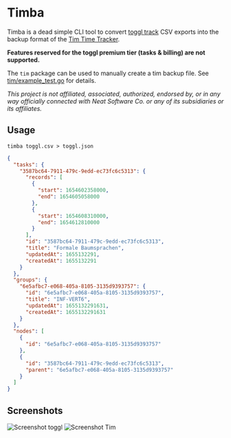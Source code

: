 # Timba

Timba is a dead simple CLI tool to convert [toggl track](https://track.toggl.com) CSV exports into the backup format
of the [Tim Time Tracker](https://tim.neat.software).

**Features reserved for the toggl premium tier (tasks & billing) are not supported.**

The `tim` package can be used to manually create a tim backup file.
See [tim/example_test.go](tim/example_test.go) for details.

*This project is not affiliated, associated, authorized, endorsed by, or in any way officially connected with
Neat Software Co. or any of its subsidiaries or its affiliates.*

## Usage

```
timba toggl.csv > toggl.json
```

```json
{
  "tasks": {
    "3587bc64-7911-479c-9edd-ec73fc6c5313": {
      "records": [
        {
          "start": 1654602358000,
          "end": 1654605058000
        },
        {
          "start": 1654608310000,
          "end": 1654612810000
        }
      ],
      "id": "3587bc64-7911-479c-9edd-ec73fc6c5313",
      "title": "Formale Baumsprachen",
      "updatedAt": 1655132291,
      "createdAt": 1655132291
    }
  },
  "groups": {
    "6e5afbc7-e068-405a-8105-3135d9393757": {
      "id": "6e5afbc7-e068-405a-8105-3135d9393757",
      "title": "INF-VERT6",
      "updatedAt": 1655132291631,
      "createdAt": 1655132291631
    }
  },
  "nodes": [
    {
      "id": "6e5afbc7-e068-405a-8105-3135d9393757"
    },
    {
      "id": "3587bc64-7911-479c-9edd-ec73fc6c5313",
      "parent": "6e5afbc7-e068-405a-8105-3135d9393757"
    }
  ]
}
```

## Screenshots

![Screenshot toggl](screenshot_toggl.png)
![Screenshot Tim](screenshot_tim.png)
